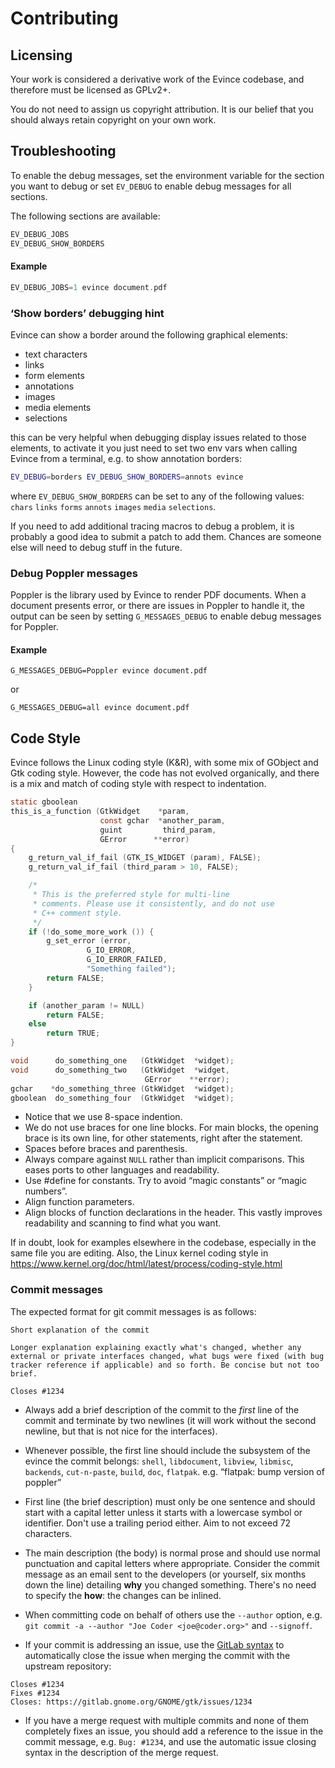 # Contributing

## Licensing

Your work is considered a derivative work of the Evince codebase, and
therefore must be licensed as GPLv2+.

You do not need to assign us copyright attribution.
It is our belief that you should always retain copyright on your own work.

## Troubleshooting

To enable the debug messages, set the environment variable for the section
you want to debug or set `EV_DEBUG` to enable debug messages for all sections. 

The following sections are available:

```c
EV_DEBUG_JOBS
EV_DEBUG_SHOW_BORDERS
```

#### Example
```c
EV_DEBUG_JOBS=1 evince document.pdf
```

### ‘Show borders’ debugging hint

Evince can show a border around the following graphical elements:

 * text characters
 * links
 * form elements
 * annotations
 * images
 * media elements
 * selections

this can be very helpful when debugging display issues related to those
elements, to activate it you just need to set two env vars when calling
Evince from a terminal, e.g. to show annotation borders:

```sh
EV_DEBUG=borders EV_DEBUG_SHOW_BORDERS=annots evince
```

where `EV_DEBUG_SHOW_BORDERS` can be set to any of the following values:
`chars` `links` `forms` `annots` `images` `media` `selections`.

If you need to add additional tracing macros to debug a problem, it is
probably a good idea to submit a patch to add them. Chances are someone
else will need to debug stuff in the future.

### Debug Poppler messages

Poppler is the library used by Evince to render PDF documents. When a document
presents error, or there are issues in Poppler to handle it, the output can be
seen by setting `G_MESSAGES_DEBUG` to enable debug messages for Poppler.

#### Example

```
G_MESSAGES_DEBUG=Poppler evince document.pdf
```

or

``` 
G_MESSAGES_DEBUG=all evince document.pdf
```


## Code Style

Evince follows the Linux coding style (K&R), with some mix of GObject
and Gtk coding style. However, the code has not evolved organically, and
there is a mix and match of coding style with respect to indentation.

```c
static gboolean
this_is_a_function (GtkWidget    *param,
                    const gchar  *another_param,
                    guint         third_param,
                    GError      **error)
{
	g_return_val_if_fail (GTK_IS_WIDGET (param), FALSE);
	g_return_val_if_fail (third_param > 10, FALSE);

	/*
	 * This is the preferred style for multi-line
	 * comments. Please use it consistently, and do not use
	 * C++ comment style.
	 */
	if (!do_some_more_work ()) {
		g_set_error (error,
			     G_IO_ERROR,
			     G_IO_ERROR_FAILED,
			     "Something failed");
		return FALSE;
	}

	if (another_param != NULL)
		return FALSE;
	else
		return TRUE;
}
```

```c
void      do_something_one   (GtkWidget  *widget);
void      do_something_two   (GtkWidget  *widget,
                              GError    **error);
gchar    *do_something_three (GtkWidget  *widget);
gboolean  do_something_four  (GtkWidget  *widget);
```

 * Notice that we use 8-space indention.
 * We do not use braces for one line blocks. For main blocks, the
   opening brace is its own line, for other statements, right after
   the statement.
 * Spaces before braces and parenthesis.
 * Always compare against `NULL` rather than implicit comparisons.
   This eases ports to other languages and readability.
 * Use #define for constants. Try to avoid “magic constants” or
   “magic numbers”.
 * Align function parameters.
 * Align blocks of function declarations in the header. This
   vastly improves readability and scanning to find what you want.

If in doubt, look for examples elsewhere in the codebase, especially
in the same file you are editing.  Also, the Linux kernel coding style
in https://www.kernel.org/doc/html/latest/process/coding-style.html

### Commit messages

The expected format for git commit messages is as follows:

```plain
Short explanation of the commit

Longer explanation explaining exactly what's changed, whether any
external or private interfaces changed, what bugs were fixed (with bug
tracker reference if applicable) and so forth. Be concise but not too
brief.

Closes #1234
```

 - Always add a brief description of the commit to the _first_ line of
 the commit and terminate by two newlines (it will work without the
 second newline, but that is not nice for the interfaces).

 - Whenever possible, the first line should include the subsystem of
   the evince the commit belongs: `shell`, `libdocument`, `libview`,
   `libmisc`, `backends`, `cut-n-paste`, `build`, `doc`, `flatpak`.
   e.g. “flatpak: bump version of poppler”

 - First line (the brief description) must only be one sentence and
 should start with a capital letter unless it starts with a lowercase
 symbol or identifier. Don't use a trailing period either. Aim to not
 exceed 72 characters.

 - The main description (the body) is normal prose and should use normal
 punctuation and capital letters where appropriate. Consider the commit
 message as an email sent to the developers (or yourself, six months
 down the line) detailing **why** you changed something. There's no need
 to specify the **how**: the changes can be inlined.

 - When committing code on behalf of others use the `--author` option, e.g.
 `git commit -a --author "Joe Coder <joe@coder.org>"` and `--signoff`.

 - If your commit is addressing an issue, use the
 [GitLab syntax](https://docs.gitlab.com/ce/user/project/issues/automatic_issue_closing.html)
 to automatically close the issue when merging the commit with the upstream
 repository:

```plain
Closes #1234
Fixes #1234
Closes: https://gitlab.gnome.org/GNOME/gtk/issues/1234
```

 - If you have a merge request with multiple commits and none of them
 completely fixes an issue, you should add a reference to the issue in
 the commit message, e.g. `Bug: #1234`, and use the automatic issue
 closing syntax in the description of the merge request.
